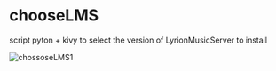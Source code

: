 # chooseLMS
script pyton + kivy to select the version of LyrionMusicServer to install


![chossoseLMS1](https://github.com/user-attachments/assets/8e707e2a-ad11-498f-bc80-ffc2c0d4a7c1)
